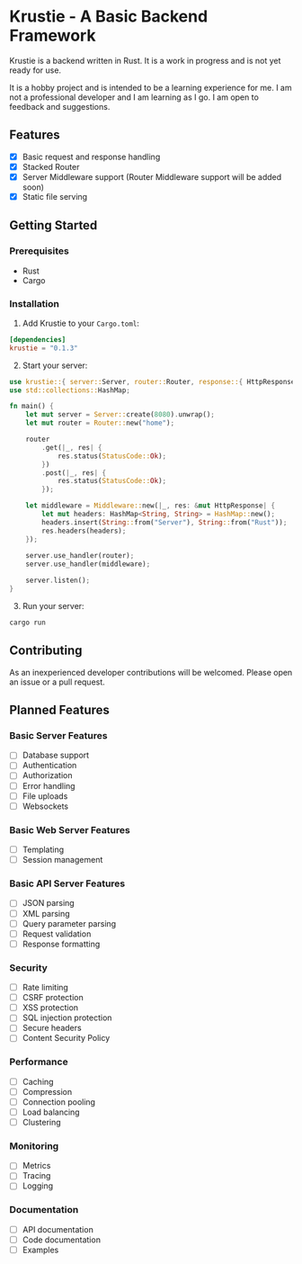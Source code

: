# Krustie - A Basic Backend Framework

Krustie is a backend written in Rust. It is a work in progress and is not yet ready for use.

It is a hobby project and is intended to be a learning experience for me. I am not a professional developer and I am learning as I go. I am open to feedback and suggestions.

## Features

- [x] Basic request and response handling
- [x] Stacked Router
- [x] Server Middleware support (Router Middleware support will be added soon)
- [x] Static file serving

## Getting Started

### Prerequisites

- Rust
- Cargo

### Installation

1. Add Krustie to your `Cargo.toml`:

```toml
[dependencies]
krustie = "0.1.3"
```

2. Start your server:

```rust
use krustie::{ server::Server, router::Router, response::{ HttpResponse, StatusCode }, middleware::Middleware };
use std::collections::HashMap;

fn main() {
    let mut server = Server::create(8080).unwrap();
    let mut router = Router::new("home");

    router
        .get(|_, res| {
            res.status(StatusCode::Ok);
        })
        .post(|_, res| {
            res.status(StatusCode::Ok);
        });

    let middleware = Middleware::new(|_, res: &mut HttpResponse| {
        let mut headers: HashMap<String, String> = HashMap::new();
        headers.insert(String::from("Server"), String::from("Rust"));
        res.headers(headers);
    });
    
    server.use_handler(router);
    server.use_handler(middleware);

    server.listen();
}
```

3. Run your server:

```bash
cargo run
```

## Contributing

As an inexperienced developer contributions will be welcomed. Please open an issue or a pull request.

## Planned Features

### Basic Server Features

- [ ] Database support
- [ ] Authentication
- [ ] Authorization
- [ ] Error handling
- [ ] File uploads
- [ ] Websockets

### Basic Web Server Features

- [ ] Templating
- [ ] Session management

### Basic API Server Features

- [ ] JSON parsing
- [ ] XML parsing
- [ ] Query parameter parsing
- [ ] Request validation
- [ ] Response formatting

### Security

- [ ] Rate limiting
- [ ] CSRF protection
- [ ] XSS protection
- [ ] SQL injection protection
- [ ] Secure headers
- [ ] Content Security Policy

### Performance

- [ ] Caching
- [ ] Compression
- [ ] Connection pooling
- [ ] Load balancing
- [ ] Clustering

### Monitoring

- [ ] Metrics
- [ ] Tracing
- [ ] Logging

### Documentation

- [ ] API documentation
- [ ] Code documentation
- [ ] Examples
